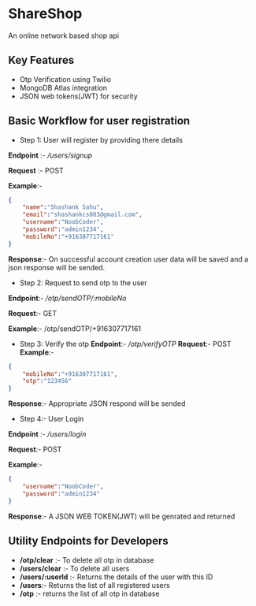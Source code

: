 # ShareShop
An online network based shop api

## Key Features
- Otp Verification using Twilio
- MongoDB Atlas integration
- JSON web tokens(JWT) for security


## Basic Workflow for user registration 
- Step 1: User will register by providing there details

**Endpoint** :- */users/signup*

**Request** :- POST

**Example**:-

```json
{
    "name":"Shashank Sahu",
    "email":"shashankcs083@gmail.com",
    "username":"NoobCoder",
    "password":"admin1234",
    "mobileNo":"+916307717161"
}
```
**Response**:-  On successful account creation user data will be saved and a json response will be sended.

- Step 2:  Request to send otp to the user

**Endpoint**:- */otp/sendOTP/:mobileNo*

**Request**:- GET

**Example**:- /otp/sendOTP/+916307717161


- Step 3: Verify the otp 
**Endpoint**:- */otp/verifyOTP*
**Request**:- POST
**Example**:- 
```json
{
    "mobileNo":"+916307717161",
	"otp":"123456"
}
```
**Response**:- Appropriate JSON respond will be sended

- Step 4:- User Login

**Endpoint** :- */users/login*

**Request**:- POST

**Example**:-

```json
{
    "username":"NoobCoder",
    "password":"admin1234"
}
```
**Response**:- A JSON WEB TOKEN(JWT) will be genrated and returned

## Utility Endpoints for Developers

- **/otp/clear** :- To delete all otp in database
- **/users/clear** :- To delete all users
- **/users/:userId** :- Returns the details of the user with this ID 
- **/users**:- Returns the list of all registered users 
- **/otp** :- returns the list of all otp in database
